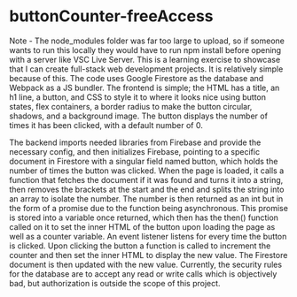 # buttonCounter-freeAccess
Note - The node_modules folder was far too large to upload, so if someone wants to run this locally they would have to run npm install before opening with a server like VSC Live Server.
This is a learning exercise to showcase that I can create full-stack web development projects. It is relatively simple because of this.
The code uses Google Firestore as the database and Webpack as a JS bundler.
The frontend is simple; the HTML has a title, an h1 line, a button, and CSS to style it to where it looks nice using button states, flex containers, a border radius to make the button circular, shadows, and a background image. The button displays the number of times it has been clicked, with a default number of 0.

The backend imports needed libraries from Firebase and provide the necessary config, and then initializes Firebase, pointing to a specific document in Firestore with a singular field named button, which holds the number of times the button was clicked.
When the page is loaded, it calls a function that fetches the document if it was found and turns it into a string, then removes the brackets at the start and the end and splits the string into an array to isolate the number. The number is then returned as an int but in the form of a promise due to the function being asynchronous.
This promise is stored into a variable once returned, which then has the then() function called on it to set the inner HTML of the button upon loading the page as well as a counter variable.
An event listener listens for every time the button is clicked. Upon clicking the button a function is called to increment the counter and then set the inner HTML to display the new value. The Firestore document is then updated with the new value.
Currently, the security rules for the database are to accept any read or write calls which is objectively bad, but authorization is outside the scope of this project.
